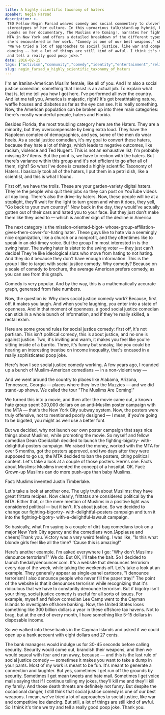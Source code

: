 ```yaml
---
title: A highly scientific taxonomy of haters
speaker: Negin Farsad
description: >-
 TED Fellow Negin Farsad weaves comedy and social commentary to cleverly undercut
 stereotypes of her culture. In this uproarious talk/stand-up hybrid, Farsad
 speaks on her documentary, The Muslims Are Coming!, narrates her fight with the
 MTA in New York and offers a detailed breakdown of the different types of haters
 she's encountered in her work. "Comedy is one of our best weapons," she says.
 "We've tried a lot of approaches to social justice, like war and competitive ice
 dancing -- but a lot of things are still kind of awful. I think it's time we try
 and tell a really good poop joke."
date: 2016-02-15
tags: ["activism","community","comedy","identity","entertainment","religion","social-change","society","ted-fellows","terrorism","humor"]
slug: negin_farsad_a_highly_scientific_taxonomy_of_haters
---
```


I'm an Iranian-American Muslim female, like all of you. And I'm also a social justice
comedian, something that I insist is an actual job. To explain what that is, let me tell
you how I got here. I've performed all over the country. And let me tell you, America is
majestic, right? It's got breathtaking nature, waffle houses and diabetes as far as the
eye can see. It is really something. Now, the American population can be broken up into
three main categories: there's mostly wonderful people, haters and Florida.

Besides Florida, the most troubling category here are the Haters. They are a minority, but
they overcompensate by being extra loud. They have the Napoleon complex of demographics,
and yes, some of the men do wear heels. As a social justice comedian, it's my goal to
convert these haters, because they hate a lot of things, which leads to negative outcomes,
like racism, violence and Ted Nugent. This is not an exhaustive list; I'm probably missing
3-7 items. But the point is, we have to reckon with the haters. But there's variance within
this group and it's not efficient to go after all of them, right? So what I've done is
created a highly scientific Taxonomy of Haters. I basically took all of the haters, I put
them in a petri dish, like a scientist, and this is what I found.

First off, we have the trolls. These are your garden-variety digital haters. They're the
people who quit their jobs so they can post on YouTube videos all day long. There's also
the drive-by haters. Now, these people will be at a stoplight, they'll wait for the light
to turn green and when it does, they yell, "Go back to your own country!" Now back in the
day, they would've actually gotten out of their cars and hated you to your face. But they
just don't make them like they used to — which is another sign of the decline in
America.

The next category is the mission-oriented-bigot- whose-group-affiliation-
gives-them-cover-for-hating hater. These guys like to hate via a seemingly nice
organization, like a church or a nonprofit, and they oftentimes like to speak in an
old-timey voice. But the group I'm most interested in is the swing hater. The swing hater
is sister to the swing voter — they just can't decide! They're like ideological sluts who
move from hating to not hating. And they do it because they don't have enough information.
This is the group I like to target with social justice comedy. Why comedy? Because on a
scale of comedy to brochure, the average American prefers comedy, as you can see from this
graph.

Comedy is very popular. And by the way, this is a mathematically accurate graph, generated
from fake numbers.

Now, the question is: Why does social justice comedy work? Because, first off, it makes
you laugh. And when you're laughing, you enter into a state of openness. And in that
moment of openness, a good social justice comedian can stick in a whole bunch of
information, and if they're really skilled, a rectal exam.

Here are some ground rules for social justice comedy: first off, it's not partisan. This
isn't political comedy, this is about justice, and no one is against justice. Two, it's
inviting and warm, it makes you feel like you're sitting inside of a burrito. Three, it's
funny but sneaky, like you could be hearing an interesting treatise on income inequality,
that's encased in a really sophisticated poop joke.

Here's how I see social justice comedy working. A few years ago, I rounded up a bunch of
Muslim-American comedians — in a non-violent way —

And we went around the country to places like Alabama, Arizona, Tennessee, Georgia —
places where they love the Muzzies — and we did stand-up shows. We called the tour "The
Muslims Are Coming!"

We turned this into a movie, and then after the movie came out, a known hate group spent
300,000 dollars on an anti-Muslim poster campaign with the MTA — that's the New York City
subway system. Now, the posters were truly offensive, not to mentioned poorly designed — I
mean, if you're going to be bigoted, you might as well use a better font.

But we decided, why not launch our own poster campaign that says nice things about
Muslims, while promoting the movie. So myself and fellow comedian Dean Obeidallah decided
to launch the fighting-bigotry- with-delightful-posters campaign. We raised the money,
worked with the MTA for over 5 months, got the posters approved, and two days after they
were supposed to go up, the MTA decided to ban the posters, citing political content. Let's
take a look at a couple of those posters. Here's one. Facts about Muslims: Muslims
invented the concept of a hospital. OK. Fact: Grown-up Muslims can do more push-ups than
baby Muslims.

Fact: Muslims invented Justin Timberlake.

Let's take a look at another one. The ugly truth about Muslims: they have great frittata
recipes. Now clearly, frittatas are considered political by the MTA. Either that, or the
mere mention of Muslims in a positive light was considered political — but it isn't. It's
about justice. So we decided to change our fighting-bigortry- with-delightful-posters
campaign and turn it into the fighting-bigotry- with-a-delightful-lawsuit
campaign.

So basically, what I'm saying is a couple of dirt-bag comedians took on a major New York
City agency and the comedians won.(Applause and cheers)Thank you. Victory was a very weird
feeling. I was like, "Is this what blonde girls feel like all the time? 'Cause this is
amazing!"

Here's another example. I'm asked everywhere I go: "Why don't Muslims denounce terrorism?"
We do. But OK, I'll take the bait. So I decided to launch thedailydenouncer.com. It's a
website that denounces terrorism every day of the week, while taking the weekends off.
Let's take a look at an example. They generally appear as single-panel cartoons, "I
denounce terrorism! I also denounce people who never fill the paper tray!" The point of
the website is that it denounces terrorism while recognizing that it's ridiculous that we
have to constantly denounce terrorism. But if bigotry isn't your thing, social justice
comedy is useful for all sorts of issues. For example, myself and fellow comedian Lee Camp
went to the Cayman Islands to investigate offshore banking. Now, the United States loses
something like 300 billion dollars a year in these offshore tax havens. Not to brag, but
at the end of every month, I have something like 5-15 dollars in disposable
income.

So we walked into these banks in the Cayman Islands and asked if we could open up a bank
account with eight dollars and 27 cents.

The bank managers would indulge us for 30-45 seconds before calling security. Security
would come out, brandish their weapons, and then we would squeal with fear and run away,
because — and this is the last rule of social justice comedy — sometimes it makes you want
to take a dump in your pants. Most of my work is meant to be fun. It's meant to generate a
connection and laughter. But yes, sometimes I get run off the grounds by security.
Sometimes I get mean tweets and hate mail. Sometimes I get voice mails saying that if I
continue telling my jokes, they'll kill me and they'll kill my family. And those death
threats are definitely not funny. But despite the occasional danger, I still think that
social justice comedy is one of our best weapons. I mean, we've tried a lot of approaches
to social justice, like war and competitive ice dancing. But still, a lot of things are
still kind of awful. So I think it's time we try and tell a really good poop joke. Thank
you.

<!--
ad_duration=3.33
comment_count=66
event="TED2016"
external_start_time=0
has_talk_citation=0
intro_duration=11.82
is_subtitle_required="False"
is_talk_featured="True"
language="en"
language_swap="False"
native_language="en"
number_of_related_talks=6
number_of_speakers=1
number_of_subtitled_videos=25
number_of_tags=11
number_of_talk_download_languages=25
number_of_talk_more_resources=3
number_of_talk_recommendations=0
number_of_talks_take_actions=0
post_ad_duration=0.83
published_timestamp="2016-06-10 15:22:49"
recording_date="2016-02-15"
speaker_description="Comedian, filmmaker"
speaker_is_published=1
speaker_name="Negin Farsad"
talk_name="A highly scientific taxonomy of haters"
talks_tags=["activism","community","comedy","identity","entertainment","religion","social-change","society","ted-fellows","terrorism","humor"]
talks_take_action=[]
url_audio="https://download.ted.com/talks/NeginFarsad_2016U.mp3?apikey=acme-roadrunner"
url_photo_speaker="https://pe.tedcdn.com/images/ted/71cc88aed1694d0cd08d6983c14779fd575f7dcd_254x191.jpg"
url_photo_talk="https://s3.amazonaws.com/talkstar-photos/uploads/8de76a46-912c-4655-b87d-4f1f6cf8f21c/NeginFarsad_2016U-embed.jpg"
url_webpage="https://www.ted.com/talks/negin_farsad_a_highly_scientific_taxonomy_of_haters"
video_type_name="TED Stage Talk"
-->